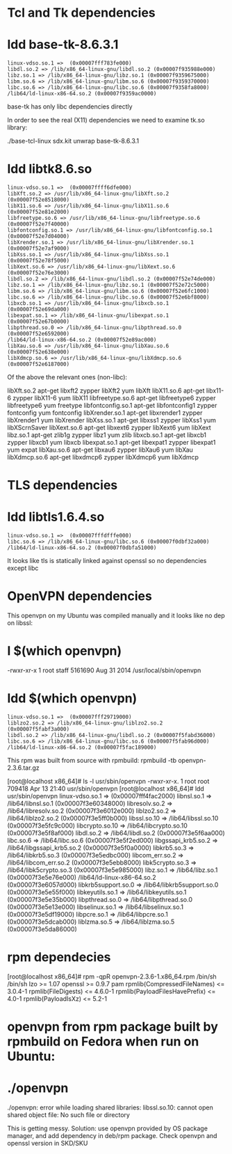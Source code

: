 Tcl and Tk dependencies
======================

# ldd base-tk-8.6.3.1 
    linux-vdso.so.1 =>  (0x00007fff783fe000)
    libdl.so.2 => /lib/x86_64-linux-gnu/libdl.so.2 (0x00007f935988e000)
    libz.so.1 => /lib/x86_64-linux-gnu/libz.so.1 (0x00007f9359675000)
    libm.so.6 => /lib/x86_64-linux-gnu/libm.so.6 (0x00007f9359370000)
    libc.so.6 => /lib/x86_64-linux-gnu/libc.so.6 (0x00007f9358fa8000)
    /lib64/ld-linux-x86-64.so.2 (0x00007f9359ac0000)

base-tk has only libc dependencies directly

In order to see the real (X11) dependencies we need to examine tk.so library:

./base-tcl-linux sdx.kit unwrap base-tk-8.6.3.1

# ldd libtk8.6.so 
    linux-vdso.so.1 =>  (0x00007ffff6dfe000)
    libXft.so.2 => /usr/lib/x86_64-linux-gnu/libXft.so.2 (0x00007f52e8518000)
    libX11.so.6 => /usr/lib/x86_64-linux-gnu/libX11.so.6 (0x00007f52e81e2000)
    libfreetype.so.6 => /usr/lib/x86_64-linux-gnu/libfreetype.so.6 (0x00007f52e7f40000)
    libfontconfig.so.1 => /usr/lib/x86_64-linux-gnu/libfontconfig.so.1 (0x00007f52e7d04000)
    libXrender.so.1 => /usr/lib/x86_64-linux-gnu/libXrender.so.1 (0x00007f52e7af9000)
    libXss.so.1 => /usr/lib/x86_64-linux-gnu/libXss.so.1 (0x00007f52e78f5000)
    libXext.so.6 => /usr/lib/x86_64-linux-gnu/libXext.so.6 (0x00007f52e76e3000)
    libdl.so.2 => /lib/x86_64-linux-gnu/libdl.so.2 (0x00007f52e74de000)
    libz.so.1 => /lib/x86_64-linux-gnu/libz.so.1 (0x00007f52e72c5000)
    libm.so.6 => /lib/x86_64-linux-gnu/libm.so.6 (0x00007f52e6fc1000)
    libc.so.6 => /lib/x86_64-linux-gnu/libc.so.6 (0x00007f52e6bf8000)
    libxcb.so.1 => /usr/lib/x86_64-linux-gnu/libxcb.so.1 (0x00007f52e69da000)
    libexpat.so.1 => /lib/x86_64-linux-gnu/libexpat.so.1 (0x00007f52e67b0000)
    libpthread.so.0 => /lib/x86_64-linux-gnu/libpthread.so.0 (0x00007f52e6592000)
    /lib64/ld-linux-x86-64.so.2 (0x00007f52e89ac000)
    libXau.so.6 => /usr/lib/x86_64-linux-gnu/libXau.so.6 (0x00007f52e638e000)
    libXdmcp.so.6 => /usr/lib/x86_64-linux-gnu/libXdmcp.so.6 (0x00007f52e6187000)


Of the above the relevant ones (non-libc):

libXft.so.2             apt-get libxft2		zypper libXft2		yum libXft
libX11.so.6             apt-get libx11-6	zypper libX11-6		yum libX11
libfreetype.so.6        apt-get libfreetype6	zypper libfreetype6	yum freetype
libfontconfig.so.1      apt-get libfontconfig1	zypper fontconfig	yum fontconfig
libXrender.so.1         apt-get libxrender1	zypper libXrender1	yum libXrender
libXss.so.1             apt-get libxss1		zypper libXss1		yum libXScrnSaver
libXext.so.6            apt-get libxext6	zypper libXext6		yum libXext
libz.so.1               apt-get zlib1g		zypper libz1		yum zlib
libxcb.so.1             apt-get libxcb1		zypper libxcb1		yum libxcb
libexpat.so.1           apt-get libexpat1	zypper libexpat1	yum expat
libXau.so.6             apt-get libxau6		zypper libXau6		yum libXau
libXdmcp.so.6           apt-get libxdmcp6	zypper libXdmcp6	yum libXdmcp


TLS dependencies
================

# ldd libtls1.6.4.so 
    linux-vdso.so.1 =>  (0x00007fffdfffe000)
    libc.so.6 => /lib/x86_64-linux-gnu/libc.so.6 (0x00007f0dbf32a000)
    /lib64/ld-linux-x86-64.so.2 (0x00007f0dbfa51000)

It looks like tls is statically linked against openssl so no dependencies except libc


OpenVPN dependencies
======================

This openvpn on my Ubuntu was compiled manually and it looks like no dep on libssl:

# l $(which openvpn)
-rwxr-xr-x 1 root staff 5161690 Aug 31  2014 /usr/local/sbin/openvpn
# ldd $(which openvpn)
    linux-vdso.so.1 =>  (0x00007fff29719000)
    liblzo2.so.2 => /lib/x86_64-linux-gnu/liblzo2.so.2 (0x00007f5fabf3a000)
    libdl.so.2 => /lib/x86_64-linux-gnu/libdl.so.2 (0x00007f5fabd36000)
    libc.so.6 => /lib/x86_64-linux-gnu/libc.so.6 (0x00007f5fab96d000)
    /lib64/ld-linux-x86-64.so.2 (0x00007f5fac189000)


This rpm was built from source with rpmbuild:
rpmbuild -tb openvpn-2.3.6.tar.gz 

[root@localhost x86_64]# ls -l usr/sbin/openvpn 
-rwxr-xr-x. 1 root root 709418 Apr 13 21:40 usr/sbin/openvpn
[root@localhost x86_64]# ldd usr/sbin/openvpn 
	linux-vdso.so.1 =>  (0x00007fff4fac2000)
	libnsl.so.1 => /lib64/libnsl.so.1 (0x00007f3e60348000)
	libresolv.so.2 => /lib64/libresolv.so.2 (0x00007f3e6012e000)
	liblzo2.so.2 => /lib64/liblzo2.so.2 (0x00007f3e5ff0b000)
	libssl.so.10 => /lib64/libssl.so.10 (0x00007f3e5fc9c000)
	libcrypto.so.10 => /lib64/libcrypto.so.10 (0x00007f3e5f8af000)
	libdl.so.2 => /lib64/libdl.so.2 (0x00007f3e5f6aa000)
	libc.so.6 => /lib64/libc.so.6 (0x00007f3e5f2ed000)
	libgssapi_krb5.so.2 => /lib64/libgssapi_krb5.so.2 (0x00007f3e5f0a0000)
	libkrb5.so.3 => /lib64/libkrb5.so.3 (0x00007f3e5edbc000)
	libcom_err.so.2 => /lib64/libcom_err.so.2 (0x00007f3e5ebb8000)
	libk5crypto.so.3 => /lib64/libk5crypto.so.3 (0x00007f3e5e985000)
	libz.so.1 => /lib64/libz.so.1 (0x00007f3e5e76e000)
	/lib64/ld-linux-x86-64.so.2 (0x00007f3e6057d000)
	libkrb5support.so.0 => /lib64/libkrb5support.so.0 (0x00007f3e5e55f000)
	libkeyutils.so.1 => /lib64/libkeyutils.so.1 (0x00007f3e5e35b000)
	libpthread.so.0 => /lib64/libpthread.so.0 (0x00007f3e5e13e000)
	libselinux.so.1 => /lib64/libselinux.so.1 (0x00007f3e5df19000)
	libpcre.so.1 => /lib64/libpcre.so.1 (0x00007f3e5dcab000)
	liblzma.so.5 => /lib64/liblzma.so.5 (0x00007f3e5da86000)





# rpm dependecies
[root@localhost x86_64]# rpm -qpR  openvpn-2.3.6-1.x86_64.rpm 
/bin/sh
/bin/sh
lzo >= 1.07
openssl >= 0.9.7
pam
rpmlib(CompressedFileNames) <= 3.0.4-1
rpmlib(FileDigests) <= 4.6.0-1
rpmlib(PayloadFilesHavePrefix) <= 4.0-1
rpmlib(PayloadIsXz) <= 5.2-1


# openvpn from rpm package built by rpmbuild on Fedora when run on Ubuntu:
# ./openvpn 
./openvpn: error while loading shared libraries: libssl.so.10: cannot open shared object file: No such file or directory

This is getting messy. Solution: use openvpn provided by OS package manager, and add dependency in deb/rpm package. Check openvpn and openssl version in SKD/SKU

